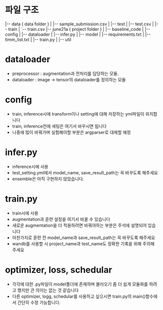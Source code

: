 # 파일 구조

|-- data ( data folder )
|   |-- sample_submission.csv
|   |-- test
|   |-- test.csv
|   |-- train
|   `-- train.csv
|-- june21a ( project folder )
|   |-- baseline_code
|   |-- config
|   |-- dataloader
|   |-- infer.py
|   |-- model
|   |-- requirements.txt
|   |-- timm_list.txt
|   |-- train.py
|   |-- util



# dataloader
- preprocessor : augmentation과 전처리를 담당하는 모듈.
- dataloader : image -> tensor의 dataloader를 정의하는 모듈


# config
- train, inference시에 transform이나 setting에 대해 저장하는 yml파일이 위치합니다
- train, inference전에 세팅은 여기서 바꾸시면 됩니다
- 나중에 많이 바꿔가며 실험해야할 부분은 argparser로 대체할 예정

# infer.py
- inference시에 사용
- test_setting.yml에서 model_name, save_result_path는 꼭 바꾸도록 해주세요
- ensemble은 아직 구현하지 않았습니다.

# train.py
- train시에 사용
- augmentation과 훈련 설정을 여기서 바꿀 수 있습니다
- 새로운 augmentation을 더 적용하려면 바꿔야하는 부분은 주석에 설명되어 있습니다
- 마찬가지로 훈련 전 model_name과 save_result_path는 꼭 바꾸도록 해주세요
- wandb를 사용할 시 project_name과 test_name도 정확한 기록을 위해 주의해 주세요


# optimizer, loss, schedular
- 각각에 대한 .py파일이 model폴더에 존재하며 불러오기 좀 더 쉽게 모듈화를 하려고 했지만 큰 의미는 없는 것 같습니다
- 다른 optimizer, logg, schedular를 사용하고 싶으시면 train.py의 main()함수에서 간단히 수정 가능합니다.
